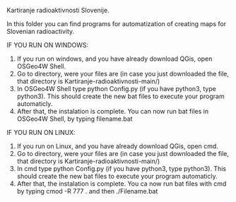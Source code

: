 Kartiranje radioaktivnosti Slovenije.

In this folder you can find programs for automatization of creating maps for Slovenian radioactivity.

IF YOU RUN ON WINDOWS:
1. If you run on windows, and you have already download QGis, open OSGeo4W Shell. 
2. Go to directory, were your files are (in case you just downloaded the file, that directory is Kartiranje-radioaktivnosti-main/)
3. In OSGeo4W Shell type python Config.py (if you have python3, type python3). This should create the new bat files to execute your program automaticly.
4. After that, the instalation is complete. You can now run bat files in OSGeo4W Shell, by typing filename.bat

IF YOU RUN ON LINUX:
1. If you run on Linux, and you have already download QGis, open cmd.
2. Go to directory, were your files are (in case you just downloaded the file, that directory is Kartiranje-radioaktivnosti-main/)
3. In cmd type python Config.py (if you have python3, type python3). This should create the new bat files to execute your program automaticly.
4. After that, the instalation is complete. You ca now run bat files with cmd by typing cmod -R 777 . and then ./Filename.bat
